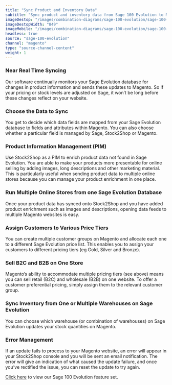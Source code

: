 ```yaml
---
title: "Sync Product and Inventory Data"
subtitle: "Sync product and inventory data from Sage 100 Evolution to Magento."
imageDestop: "/images/combination-diagrams/sage-100-evolution/sage-100-evolution-magento-inventory.svg"
imageDestopWidth: "849"
imageMobile: "/images/combination-diagrams/sage-100-evolution/sage-100-evolution-magento-inventory.svg"
headless: true
source: "sage-100-evolution"
channel: "magento"
type: "source-channel-content"
weight: 1
---
```


### Near Real Time Syncing
Our software continually monitors your Sage Evolution database for changes in product information and sends these updates to Magento. So if your pricing or stock levels are adjusted on Sage, it won’t be long before these changes reflect on your website.

### Choose the Data to Sync
You get to decide which data fields are mapped from your Sage Evolution database to fields and attributes within Magento. You can also choose whether a particular field is managed by Sage, Stock2Shop or Magento.

### Product Information Management (PIM)
Use Stock2Shop as a PIM to enrich product data not found in Sage Evolution. You are able to make your products more presentable for online selling by adding images, long descriptions and other marketing material. This is particularly useful when sending product data to multiple online stores because you can manage your product enrichment in one place.

### Run Multiple Online Stores from one Sage Evolution Database
Once your product data has synced onto Stock2Shop and you have added product enrichment such as images and descriptions, opening data feeds to multiple Magento websites is easy.

### Assign Customers to Various Price Tiers
You can create multiple customer groups on Magento and allocate each one to a different Sage Evolution price list. This enables you to assign your customers to different pricing tiers (eg Gold, Silver and Bronze). 

### Sell B2C and B2B on One Store
Magento’s ability to accommodate multiple pricing tiers (see above) means you can sell retail (B2C) and wholesale (B2B) on one website. To offer a customer preferential pricing, simply assign them to the relevant customer group.

### Sync Inventory from One or Multiple Warehouses on Sage Evolution
You can choose which warehouse (or combination of warehouses) on Sage Evolution updates your stock quantities on Magento.

### Error Management
If an update fails to process to your Magento website, an error will appear in your Stock2Shop console and you will be sent an email notification. The error will give an indication of what caused the update failure, and once you’ve rectified the issue, you can reset the update to try again.

[Click here](/help/features/sage-100-evolution/ "Sage 100 Evolution Features") to view our Sage 100 Evolution feature set.